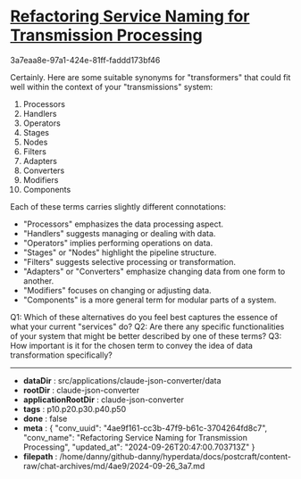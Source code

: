 # [Refactoring Service Naming for Transmission Processing](https://claude.ai/chat/4ae9f161-cc3b-47f9-b61c-3704264fd8c7)

3a7eaa8e-97a1-424e-81ff-faddd173bf46

 Certainly. Here are some suitable synonyms for "transformers" that could fit well within the context of your "transmissions" system:

1. Processors
2. Handlers
3. Operators
4. Stages
5. Nodes
6. Filters
7. Adapters
8. Converters
9. Modifiers
10. Components

Each of these terms carries slightly different connotations:

- "Processors" emphasizes the data processing aspect.
- "Handlers" suggests managing or dealing with data.
- "Operators" implies performing operations on data.
- "Stages" or "Nodes" highlight the pipeline structure.
- "Filters" suggests selective processing or transformation.
- "Adapters" or "Converters" emphasize changing data from one form to another.
- "Modifiers" focuses on changing or adjusting data.
- "Components" is a more general term for modular parts of a system.

Q1: Which of these alternatives do you feel best captures the essence of what your current "services" do?
Q2: Are there any specific functionalities of your system that might be better described by one of these terms?
Q3: How important is it for the chosen term to convey the idea of data transformation specifically?

---

* **dataDir** : src/applications/claude-json-converter/data
* **rootDir** : claude-json-converter
* **applicationRootDir** : claude-json-converter
* **tags** : p10.p20.p30.p40.p50
* **done** : false
* **meta** : {
  "conv_uuid": "4ae9f161-cc3b-47f9-b61c-3704264fd8c7",
  "conv_name": "Refactoring Service Naming for Transmission Processing",
  "updated_at": "2024-09-26T20:47:00.703713Z"
}
* **filepath** : /home/danny/github-danny/hyperdata/docs/postcraft/content-raw/chat-archives/md/4ae9/2024-09-26_3a7.md
